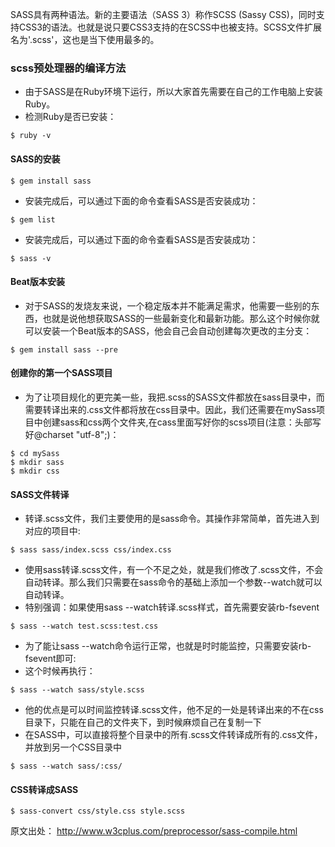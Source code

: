 SASS具有两种语法。新的主要语法（SASS 3）称作SCSS (Sassy CSS)，同时支持CSS3的语法。也就是说只要CSS3支持的在SCSS中也被支持。SCSS文件扩展名为'.scss'，这也是当下使用最多的。

### scss预处理器的编译方法
- 由于SASS是在Ruby环境下运行，所以大家首先需要在自己的工作电脑上安装Ruby。
-  检测Ruby是否已安装：
```
$ ruby -v
```
#### SASS的安装
```
$ gem install sass 
```
- 安装完成后，可以通过下面的命令查看SASS是否安装成功：
```
$ gem list
```
- 安装完成后，可以通过下面的命令查看SASS是否安装成功：
```
$ sass -v
```
#### Beat版本安装
- 对于SASS的发烧友来说，一个稳定版本并不能满足需求，他需要一些别的东西，也就是说他想获取SASS的一些最新变化和最新功能。那么这个时候你就可以安装一个Beat版本的SASS，他会自己会自动创建每次更改的主分支：
```
$ gem install sass --pre
```
#### 创建你的第一个SASS项目
- 为了让项目规化的更完美一些，我把.scss的SASS文件都放在sass目录中，而需要转译出来的.css文件都将放在css目录中。因此，我们还需要在mySass项目中创建sass和css两个文件夹,在cass里面写好你的scss项目(注意：头部写好@charset "utf-8";)：
```
$ cd mySass 
$ mkdir sass 
$ mkdir css
```
#### SASS文件转译
- 转译.scss文件，我们主要使用的是sass命令。其操作非常简单，首先进入到对应的项目中:
```
$ sass sass/index.scss css/index.css
```
- 使用sass转译.scss文件，有一个不足之处，就是我们修改了.scss文件，不会自动转译。那么我们只需要在sass命令的基础上添加一个参数--watch就可以自动转译。
- 特别强调：如果使用sass --watch转译.scss样式，首先需要安装rb-fsevent
```
$ sass --watch test.scss:test.css
```
- 为了能让sass --watch命令运行正常，也就是时时能监控，只需要安装rb-fsevent即可:
- 这个时候再执行：
```
$ sass --watch sass/style.scss
```
- 他的优点是可以时间监控转译.scss文件，他不足的一处是转译出来的不在css目录下，只能在自己的文件夹下，到时候麻烦自己在复制一下
- 在SASS中，可以直接将整个目录中的所有.scss文件转译成所有的.css文件，并放到另一个CSS目录中
```
$ sass --watch sass/:css/
```
#### CSS转译成SASS
```
$ sass-convert css/style.css style.scss
```
原文出处： <http://www.w3cplus.com/preprocessor/sass-compile.html>